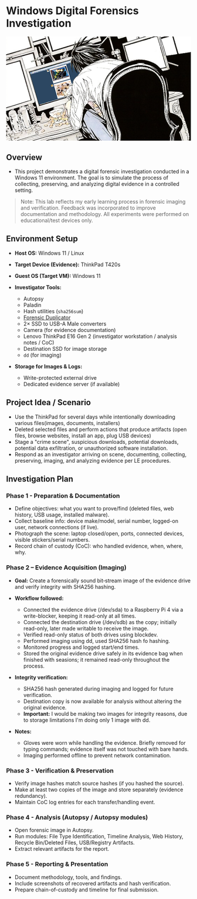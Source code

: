 # Windows Digital Forensics Investigation

<img src="thumbnail.png"/>

## Overview

- This project demonstrates a digital forensic investigation conducted in a Windows 11 environment. The goal is to simulate the process of collecting, preserving, and analyzing digital evidence in a controlled setting.

> Note: This lab reflects my early learning process in forensic imaging and verification.
> Feedback was incorporated to improve documentation and methodology.
> All experiments were performed on educational/test devices only.

## Environment Setup

- **Host OS:** Windows 11 / Linux  
- **Target Device (Evidence):** ThinkPad T420s  
- **Guest OS (Target VM):** Windows 11  

- **Investigator Tools:**  
    - Autopsy  
    - Paladin  
    - Hash utilities (`sha256sum`)  
    - [Forensic Duplicator](https://github.com/gmrrz/Rasp-Pi-Writer-Blocker)  
    - 2× SSD to USB-A Male converters  
    - Camera (for evidence documentation)  
    - Lenovo ThinkPad E16 Gen 2 (investigator workstation / analysis notes / CoC)  
    - Destination SSD for image storage  
    - `dd` (for imaging)  

- **Storage for Images & Logs:**  
    - Write-protected external drive  
    - Dedicated evidence server (if available)  

## Project Idea / Scenario

- Use the ThinkPad for several days while intentionally downloading various files(images, documents, installers)
- Deleted selected files and perform actions that produce artifacts (open files, browse websites, install an app, plug USB devices)
- Stage a "crime scene", suspicious downloads, potential downloads, potential data exfiltration, or unauthorized software installation.
- Respond as an investigator arriving on scene, documenting, collecting, preserving, imaging, and analyzing evidence per LE procedures.

## Investigation Plan

### Phase 1 - Preparation & Documentation

- Define objectives: what you want to prove/find (deleted files, web history, USB usage, installed malware).
- Collect baseline info: device make/model, serial number, logged-on user, network connections (if live).
- Photograph the scene: laptop closed/open, ports, connected devices, visible stickers/serial numbers.
- Record chain of custody (CoC): who handled evidence, when, where, why.

### Phase 2 – Evidence Acquisition (Imaging)

- **Goal:** Create a forensically sound bit‑stream image of the evidence drive and verify integrity with SHA256 hashing.

- **Workflow followed:**
  - Connected the evidence drive (/dev/sda) to a Raspberry Pi 4 via a write-blocker, keeping it read-only at all times.
  - Connected the destination drive (/dev/sdb) as the copy; initially read-only, later made writable to receive the image.
  - Verified read-only status of both drives using blockdev.
  - Performed imaging using dd, used SHA256 hash fo hashing.
  - Monitored progress and logged start/end times.
  - Stored the original evidence drive safely in its evidence bag when finished with seasions; it remained read-only throughout the process.

- **Integrity verification:**
  - SHA256 hash generated during imaging and logged for future verification.
  - Destination copy is now available for analysis without altering the original evidence.
  - **Important:** I would be making two images for integrity reasons, due to storage limitations I'm doing only 1 image with dd.

- **Notes:**
  - Gloves were worn while handling the evidence. Briefly removed for typing commands; evidence itself was not touched with bare hands.
  - Imaging performed offline to prevent network contamination.

### Phase 3 - Verification & Preservation

- Verify image hashes match source hashes (if you hashed the source).
- Make at least two copies of the image and store separately (evidence redundancy).
- Maintain CoC log entries for each transfer/handling event.

### Phase 4 - Analysis (Autopsy / Autopsy modules)
- Open forensic image in Autopsy.
- Run modules: File Type Identification, Timeline Analysis, Web History, Recycle Bin/Deleted Files, USB/Registry Artifacts.
- Extract relevant artifacts for the report.

### Phase 5 - Reporting & Presentation
- Document methodology, tools, and findings.
- Include screenshots of recovered artifacts and hash verification.
- Prepare chain-of-custody and timeline for final submission.
